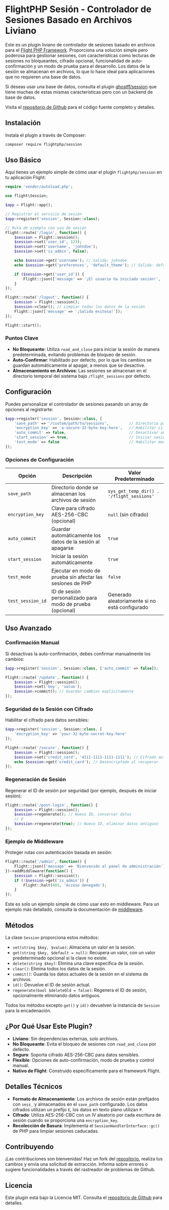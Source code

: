 # FlightPHP Sesión - Controlador de Sesiones Basado en Archivos Liviano

Este es un plugin liviano de controlador de sesiones basado en archivos para el [Flight PHP Framework](https://docs.flightphp.com/). Proporciona una solución simple pero poderosa para gestionar sesiones, con características como lecturas de sesiones no bloqueantes, cifrado opcional, funcionalidad de auto-confirmación y un modo de prueba para el desarrollo. Los datos de la sesión se almacenan en archivos, lo que lo hace ideal para aplicaciones que no requieren una base de datos.

Si deseas usar una base de datos, consulta el plugin [ghostff/session](/awesome-plugins/ghost-session) que tiene muchas de estas mismas características pero con un backend de base de datos.

Visita el [repositorio de Github](https://github.com/flightphp/session) para el código fuente completo y detalles.

## Instalación

Instala el plugin a través de Composer:

```bash
composer require flightphp/session
```

## Uso Básico

Aquí tienes un ejemplo simple de cómo usar el plugin `flightphp/session` en tu aplicación Flight:

```php
require 'vendor/autoload.php';

use flight\Session;

$app = Flight::app();

// Registrar el servicio de sesión
$app->register('session', Session::class);

// Ruta de ejemplo con uso de sesión
Flight::route('/login', function() {
    $session = Flight::session();
    $session->set('user_id', 123);
    $session->set('username', 'johndoe');
    $session->set('is_admin', false);

    echo $session->get('username'); // Salida: johndoe
    echo $session->get('preferences', 'default_theme'); // Salida: default_theme

    if ($session->get('user_id')) {
        Flight::json(['message' => '¡El usuario ha iniciado sesión!', 'user_id' => $session->get('user_id')]);
    }
});

Flight::route('/logout', function() {
    $session = Flight::session();
    $session->clear(); // Limpiar todos los datos de la sesión
    Flight::json(['message' => '¡Salida exitosa!']);
});

Flight::start();
```

### Puntos Clave
- **No Bloqueante**: Utiliza `read_and_close` para iniciar la sesión de manera predeterminada, evitando problemas de bloqueo de sesión.
- **Auto-Confirmar**: Habilitado por defecto, por lo que los cambios se guardan automáticamente al apagar, a menos que se desactive.
- **Almacenamiento en Archivos**: Las sesiones se almacenan en el directorio temporal del sistema bajo `/flight_sessions` por defecto.

## Configuración

Puedes personalizar el controlador de sesiones pasando un array de opciones al registrarte:

```php
$app->register('session', Session::class, [
    'save_path' => '/custom/path/to/sessions',         // Directorio para archivos de sesión
    'encryption_key' => 'a-secure-32-byte-key-here',   // Habilitar cifrado (32 bytes recomendados para AES-256-CBC)
    'auto_commit' => false,                            // Desactivar auto-confirmación para control manual
    'start_session' => true,                           // Iniciar sesión automáticamente (predeterminado: true)
    'test_mode' => false                               // Habilitar modo de prueba para el desarrollo
]);
```

### Opciones de Configuración
| Opción            | Descripción                                      | Valor Predeterminado                     |
|-------------------|--------------------------------------------------|-----------------------------------|
| `save_path`       | Directorio donde se almacenan los archivos de sesión         | `sys_get_temp_dir() . '/flight_sessions'` |
| `encryption_key`  | Clave para cifrado AES-256-CBC (opcional)        | `null` (sin cifrado)            |
| `auto_commit`     | Guardar automáticamente los datos de la sesión al apagarse               | `true`                            |
| `start_session`   | Iniciar la sesión automáticamente                  | `true`                            |
| `test_mode`       | Ejecutar en modo de prueba sin afectar las sesiones de PHP  | `false`                           |
| `test_session_id` | ID de sesión personalizado para modo de prueba (opcional)       | Generado aleatoriamente si no está configurado     |

## Uso Avanzado

### Confirmación Manual
Si desactivas la auto-confirmación, debes confirmar manualmente los cambios:

```php
$app->register('session', Session::class, ['auto_commit' => false]);

Flight::route('/update', function() {
    $session = Flight::session();
    $session->set('key', 'value');
    $session->commit(); // Guardar cambios explícitamente
});
```

### Seguridad de la Sesión con Cifrado
Habilitar el cifrado para datos sensibles:

```php
$app->register('session', Session::class, [
    'encryption_key' => 'your-32-byte-secret-key-here'
]);

Flight::route('/secure', function() {
    $session = Flight::session();
    $session->set('credit_card', '4111-1111-1111-1111'); // Cifrado automáticamente
    echo $session->get('credit_card'); // Desencriptado al recuperar
});
```

### Regeneración de Sesión
Regenerar el ID de sesión por seguridad (por ejemplo, después de iniciar sesión):

```php
Flight::route('/post-login', function() {
    $session = Flight::session();
    $session->regenerate(); // Nuevo ID, conservar datos
    // O
    $session->regenerate(true); // Nuevo ID, eliminar datos antiguos
});
```

### Ejemplo de Middleware
Proteger rutas con autenticación basada en sesión:

```php
Flight::route('/admin', function() {
    Flight::json(['message' => 'Bienvenido al panel de administración']);
})->addMiddleware(function() {
    $session = Flight::session();
    if (!$session->get('is_admin')) {
        Flight::halt(403, 'Acceso denegado');
    }
});
```

Este es solo un ejemplo simple de cómo usar esto en middleware. Para un ejemplo más detallado, consulta la documentación de [middleware](/learn/middleware).

## Métodos

La clase `Session` proporciona estos métodos:

- `set(string $key, $value)`: Almacena un valor en la sesión.
- `get(string $key, $default = null)`: Recupera un valor, con un valor predeterminado opcional si la clave no existe.
- `delete(string $key)`: Elimina una clave específica de la sesión.
- `clear()`: Elimina todos los datos de la sesión.
- `commit()`: Guarda los datos actuales de la sesión en el sistema de archivos.
- `id()`: Devuelve el ID de sesión actual.
- `regenerate(bool $deleteOld = false)`: Regenera el ID de sesión, opcionalmente eliminando datos antiguos.

Todos los métodos excepto `get()` y `id()` devuelven la instancia de `Session` para la encadenación.

## ¿Por Qué Usar Este Plugin?

- **Liviano**: Sin dependencias externas, solo archivos.
- **No Bloqueante**: Evita el bloqueo de sesiones con `read_and_close` por defecto.
- **Seguro**: Soporta cifrado AES-256-CBC para datos sensibles.
- **Flexible**: Opciones de auto-confirmación, modo de prueba y control manual.
- **Nativo de Flight**: Construido específicamente para el framework Flight.

## Detalles Técnicos

- **Formato de Almacenamiento**: Los archivos de sesión están prefijados con `sess_` y almacenados en el `save_path` configurado. Los datos cifrados utilizan un prefijo `E`, los datos en texto plano utilizan `P`.
- **Cifrado**: Utiliza AES-256-CBC con un IV aleatorio por cada escritura de sesión cuando se proporciona una `encryption_key`.
- **Recolección de Basura**: Implementa el `SessionHandlerInterface::gc()` de PHP para limpiar sesiones caducadas.

## Contribuyendo

¡Las contribuciones son bienvenidas! Haz un fork del [repositorio](https://github.com/flightphp/session), realiza tus cambios y envía una solicitud de extracción. Informa sobre errores o sugiere funcionalidades a través del rastreador de problemas de Github.

## Licencia

Este plugin está bajo la Licencia MIT. Consulta el [repositorio de Github](https://github.com/flightphp/session) para detalles.